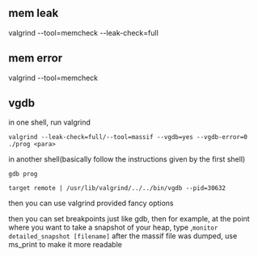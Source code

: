 ## mem leak
valgrind --tool=memcheck --leak-check=full
## mem error
valgrind --tool=memcheck
## vgdb
in one shell, run valgrind
```
valgrind --leak-check=full/--tool=massif --vgdb=yes --vgdb-error=0 ./prog <para>
```
in another shell(basically follow the instructions given by the first shell)
```
gdb prog
```
```
target remote | /usr/lib/valgrind/../../bin/vgdb --pid=30632
```
then you can use valgrind provided fancy options


then you can set breakpoints just like gdb,
then for example, at the point where you want to take a snapshot of your heap,
type ,`monitor detailed_snapshot [filename]`
after the massif file was dumped, use ms_print to make it more readable
